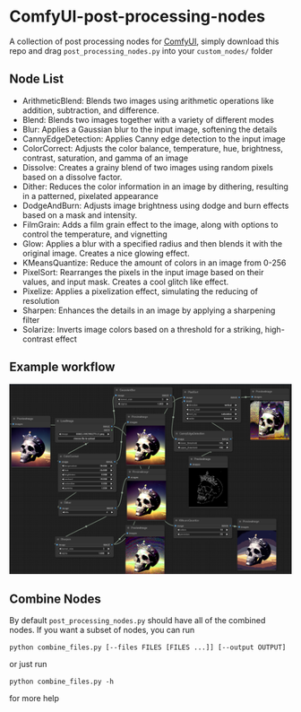 #  ComfyUI-post-processing-nodes

A collection of post processing nodes for [ComfyUI](https://github.com/comfyanonymous/ComfyUI), simply download this repo and drag `post_processing_nodes.py` into your `custom_nodes/` folder

## Node List

 - ArithmeticBlend: Blends two images using arithmetic operations like addition, subtraction, and difference.
 - Blend: Blends two images together with a variety of different modes
 - Blur: Applies a Gaussian blur to the input image, softening the details
 - CannyEdgeDetection: Applies Canny edge detection to the input image
 - ColorCorrect: Adjusts the color balance, temperature, hue, brightness, contrast, saturation, and gamma of an image
 - Dissolve: Creates a grainy blend of two images using random pixels based on a dissolve factor.
 - Dither: Reduces the color information in an image by dithering, resulting in a patterned, pixelated appearance
 - DodgeAndBurn: Adjusts image brightness using dodge and burn effects based on a mask and intensity.
 - FilmGrain: Adds a film grain effect to the image, along with options to control the temperature, and vignetting
 - Glow: Applies a blur with a specified radius and then blends it with the original image. Creates a nice glowing effect.
 - KMeansQuantize: Reduce the amount of colors in an image from 0-256
 - PixelSort: Rearranges the pixels in the input image based on their values, and input mask. Creates a cool glitch like effect.
 - Pixelize: Applies a pixelization effect, simulating the reducing of resolution
 - Sharpen: Enhances the details in an image by applying a sharpening filter
 - Solarize: Inverts image colors based on a threshold for a striking, high-contrast effect

## Example workflow

![__image__](images/example-workflow.png)

## Combine Nodes

By default `post_processing_nodes.py` should have all of the combined nodes. If you want a subset of nodes, you can run

    python combine_files.py [--files FILES [FILES ...]] [--output OUTPUT]

or just run

    python combine_files.py -h

for more help
